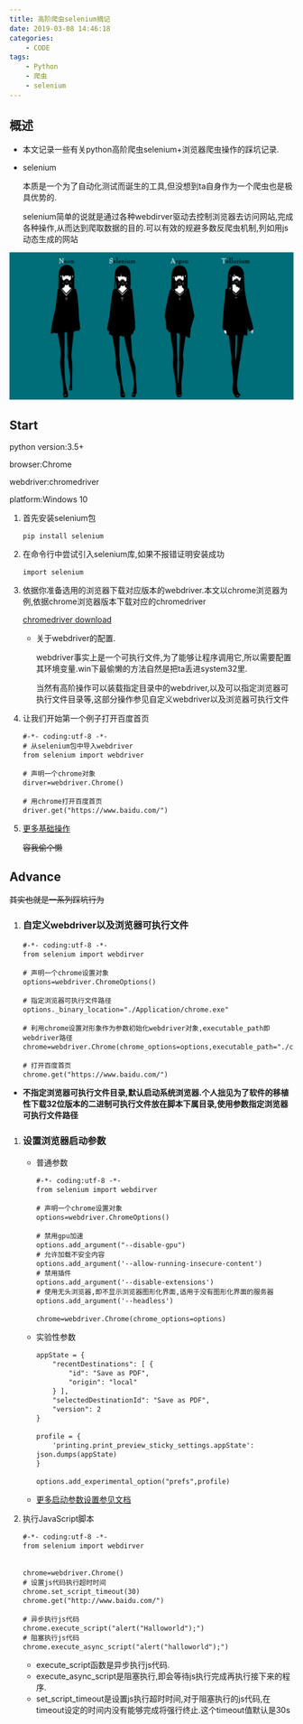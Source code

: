 ```yaml
---
title: 高阶爬虫selenium摘记
date: 2019-03-08 14:46:18
categories:
    - CODE
tags:
    - Python
    - 爬虫
    - selenium
---
```

## 概述

* 本文记录一些有关python高阶爬虫selenium+浏览器爬虫操作的踩坑记录.
* selenium

    本质是一个为了自动化测试而诞生的工具,但没想到ta自身作为一个爬虫也是极具优势的.
    
    selenium简单的说就是通过各种webdirver驱动去控制浏览器去访问网站,完成各种操作,从而达到爬取数据的目的.可以有效的规避多数反爬虫机制,列如用js动态生成的网站

![](selenium.jpeg)
<!--more-->

## Start

python version:3.5+

browser:Chrome

webdriver:chromedriver

platform:Windows 10

1. 首先安装selenium包
    ```
    pip install selenium
    ```

2. 在命令行中尝试引入selenium库,如果不报错证明安装成功
   ```
   import selenium
   ```

3. 依据你准备选用的浏览器下载对应版本的webdriver.本文以chrome浏览器为例,依据chrome浏览器版本下载对应的chromedriver


   [chromedriver download](https://npm.taobao.org/mirrors/chromedriver)

   * 关于webdriver的配置.

        webdriver事实上是一个可执行文件,为了能够让程序调用它,所以需要配置其环境变量.win下最偷懒的方法自然是把ta丢进system32里.

        当然有高阶操作可以装载指定目录中的webdriver,以及可以指定浏览器可执行文件目录等,这部分操作参见自定义webdriver以及浏览器可执行文件
4. 让我们开始第一个例子打开百度首页
   ```
   #-*- coding:utf-8 -*-
   # 从selenium包中导入webdriver
   from selenium import webdriver   

   # 声明一个chrome对象
   dirver=webdriver.Chrome()            

   # 用chrome打开百度首页
   driver.get("https://www.baidu.com/") 
   ```

5. [更多基础操作](https://blog.csdn.net/yj1556492839/article/details/79671008)
    
    ~~容我偷个懒~~

## Advance
~~其实也就是一系列踩坑行为~~

1. ### 自定义webdriver以及浏览器可执行文件
    ```
    #-*- coding:utf-8 -*-
    from selenium import webdirver
    
    # 声明一个chrome设置对象
    options=webdriver.ChromeOptions()

    # 指定浏览器可执行文件路径
    options._binary_location="./Application/chrome.exe"

    # 利用chrome设置对形象作为参数初始化webdriver对象,executable_path即webdriver路径
    chrome=webdriver.Chrome(chrome_options=options,executable_path="./chromedriver.exe")

    # 打开百度首页
    chrome.get("https://www.baidu.com/")

    ```
 
* **不指定浏览器可执行文件目录,默认启动系统浏览器.个人拙见为了软件的移植性下载32位版本的二进制可执行文件放在脚本下属目录,使用参数指定浏览器可执行文件路径**
1. ### 设置浏览器启动参数
   
   * 普通参数
   
        ```
        #-*- coding:utf-8 -*-
        from selenium import webdirver
        
        # 声明一个chrome设置对象
        options=webdriver.ChromeOptions()

        # 禁用gpu加速
        options.add_argument("--disable-gpu")
        # 允许加载不安全内容
        options.add_argument('--allow-running-insecure-content')
        # 禁用插件
        options.add_argument('--disable-extensions')
        # 使用无头浏览器,即不显示浏览器图形化界面,适用于没有图形化界面的服务器
        options.add_argument('--headless')

        chrome=webdriver.Chrome(chrome_options=options)
        ```
    * 实验性参数
        ```
        appState = { 
            "recentDestinations": [ { 
                "id": "Save as PDF", 
                "origin": "local" 
            } ], 
            "selectedDestinationId": "Save as PDF", 
            "version": 2
        } 

        profile = {
            'printing.print_preview_sticky_settings.appState': json.dumps(appState)
        } 
        
        options.add_experimental_option("prefs",profile)

        ```
    * [更多启动参数设置参见文档](https://peter.sh/experiments/chromium-command-line-switches/)

1. 执行JavaScript脚本
    ```
    #-*- coding:utf-8 -*-
    from selenium import webdirver


    chrome=webdriver.Chrome()
    # 设置js代码执行超时时间
    chrome.set_script_timeout(30)
    chrome.get("http://www.baidu.com/")
    
    # 异步执行js代码
    chrome.execute_script("alert("Halloworld");")
    # 阻塞执行js代码
    chrome.execute_async_script("alert("halloworld");")
    ```
    * execute_script函数是异步执行js代码.
    * execute_async_script是阻塞执行,即会等待js执行完成再执行接下来的程序.
    * set_script_timeout是设置js执行超时时间,对于阻塞执行的js代码,在timeout设定的时间内没有能够完成将强行终止.这个timeout值默认是30s
  

